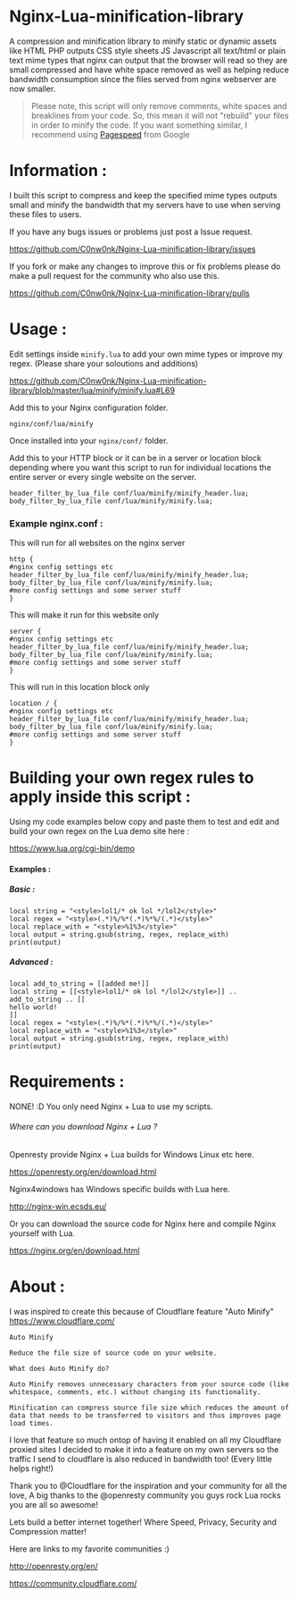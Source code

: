 # Nginx-Lua-minification-library
A compression and minification library to minify static or dynamic assets like HTML PHP outputs CSS style sheets JS Javascript all text/html or plain text mime types that nginx can output that the browser will read so they are small compressed and have white space removed as well as helping reduce bandwidth consumption since the files served from nginx webserver are now smaller.

> Please note, this script will only remove comments, white spaces and breaklines from your code. So, this mean it will not "rebuild" your files in order to minify the code. If you want something similar, I recommend using [Pagespeed](https://developers.google.com/speed/pagespeed/module/ "Pagespeed") from Google

# Information :

I built this script to compress and keep the specified mime types outputs small and minify the bandwidth that my servers have to use when serving these files to users.

If you have any bugs issues or problems just post a Issue request.

https://github.com/C0nw0nk/Nginx-Lua-minification-library/issues

If you fork or make any changes to improve this or fix problems please do make a pull request for the community who also use this. 

https://github.com/C0nw0nk/Nginx-Lua-minification-library/pulls

# Usage :

Edit settings inside `minify.lua` to add your own mime types or improve my regex. (Please share your soloutions and additions)

https://github.com/C0nw0nk/Nginx-Lua-minification-library/blob/master/lua/minify/minify.lua#L69

Add this to your Nginx configuration folder.

`nginx/conf/lua/minify`

Once installed into your `nginx/conf/` folder.

Add this to your HTTP block or it can be in a server or location block depending where you want this script to run for individual locations the entire server or every single website on the server.

```
header_filter_by_lua_file conf/lua/minify/minify_header.lua;
body_filter_by_lua_file conf/lua/minify/minify.lua;
```

### Example nginx.conf :

This will run for all websites on the nginx server

```
http {
#nginx config settings etc
header_filter_by_lua_file conf/lua/minify/minify_header.lua;
body_filter_by_lua_file conf/lua/minify/minify.lua;
#more config settings and some server stuff
}
```

This will make it run for this website only

```
server {
#nginx config settings etc
header_filter_by_lua_file conf/lua/minify/minify_header.lua;
body_filter_by_lua_file conf/lua/minify/minify.lua;
#more config settings and some server stuff
}
```

This will run in this location block only

```
location / {
#nginx config settings etc
header_filter_by_lua_file conf/lua/minify/minify_header.lua;
body_filter_by_lua_file conf/lua/minify/minify.lua;
#more config settings and some server stuff
}
```


# Building your own regex rules to apply inside this script :

Using my code examples below copy and paste them to test and edit and build your own regex on the Lua demo site here :

https://www.lua.org/cgi-bin/demo

#### Examples :

##### Basic :
```
local string = "<style>lol1/* ok lol */lol2</style>"
local regex = "<style>(.*)%/%*(.*)%*%/(.*)</style>"
local replace_with = "<style>%1%3</style>"
local output = string.gsub(string, regex, replace_with)
print(output)
```

##### Advanced :
```
local add_to_string = [[added me!]]
local string = [[<style>lol1/* ok lol */lol2</style>]] .. add_to_string .. [[
hello world!
]]
local regex = "<style>(.*)%/%*(.*)%*%/(.*)</style>"
local replace_with = "<style>%1%3</style>"
local output = string.gsub(string, regex, replace_with)
print(output)
```

# Requirements :
NONE! :D You only need Nginx + Lua to use my scripts.

###### Where can you download Nginx + Lua ?

Openresty provide Nginx + Lua builds for Windows Linux etc here.

https://openresty.org/en/download.html

Nginx4windows has Windows specific builds with Lua here.

http://nginx-win.ecsds.eu/

Or you can download the source code for Nginx here and compile Nginx yourself with Lua.

https://nginx.org/en/download.html

# About :

I was inspired to create this because of Cloudflare feature "Auto Minify" https://www.cloudflare.com/
```
Auto Minify

Reduce the file size of source code on your website.

What does Auto Minify do?

Auto Minify removes unnecessary characters from your source code (like whitespace, comments, etc.) without changing its functionality.

Minification can compress source file size which reduces the amount of data that needs to be transferred to visitors and thus improves page load times.
```

I love that feature so much ontop of having it enabled on all my Cloudflare proxied sites I decided to make it into a feature on my own servers so the traffic I send to cloudflare is also reduced in bandwidth too! (Every little helps right!)

Thank you to @Cloudflare for the inspiration and your community for all the love, A big thanks to the @openresty community you guys rock Lua rocks you are all so awesome!

Lets build a better internet together! Where Speed, Privacy, Security and Compression matter!

Here are links to my favorite communities :)

http://openresty.org/en/

https://community.cloudflare.com/
